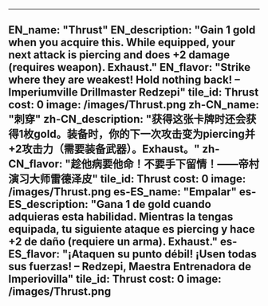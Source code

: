 ---

EN_name: "Thrust"
EN_description: "Gain 1 gold when you acquire this.  While equipped, your next attack is piercing and does +2 damage (requires weapon).  Exhaust."
EN_flavor: "Strike where they are weakest! Hold nothing back! – Imperiumville Drillmaster Redzepi"
tile_id: Thrust
cost: 0
image: /images/Thrust.png
zh-CN_name: "刺穿"
zh-CN_description: "获得这张卡牌时还会获得1枚gold。装备时，你的下一次攻击变为piercing并+2攻击力（需要装备武器）。Exhaust。"
zh-CN_flavor: "趁他病要他命！不要手下留情！——帝村演习大师雷德泽皮"
tile_id: Thrust
cost: 0
image: /images/Thrust.png
es-ES_name: "Empalar"
es-ES_description: "Gana 1 de gold cuando adquieras esta habilidad. Mientras la tengas equipada, tu siguiente ataque es piercing y hace +2 de daño (requiere un arma).  Exhaust."
es-ES_flavor: "¡Ataquen su punto débil! ¡Usen todas sus fuerzas! – Redzepi, Maestra Entrenadora de Imperiovilla"
tile_id: Thrust
cost: 0
image: /images/Thrust.png
---